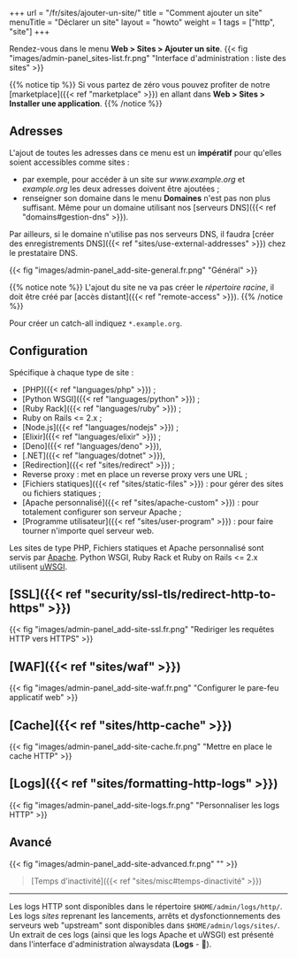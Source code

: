 +++
url = "/fr/sites/ajouter-un-site/"
title = "Comment ajouter un site"
menuTitle = "Déclarer un site"
layout = "howto"
weight = 1
tags = ["http", "site"]
+++

Rendez-vous dans le menu **Web > Sites > Ajouter un site**.
{{< fig "images/admin-panel_sites-list.fr.png" "Interface d'administration : liste des sites" >}}

{{% notice tip %}}
Si vous partez de zéro vous pouvez profiter de notre [marketplace]({{< ref "marketplace" >}}) en allant dans **Web > Sites > Installer une application**.
{{% /notice %}}

## Adresses
L'ajout de toutes les adresses dans ce menu est un **impératif** pour qu'elles soient accessibles comme sites :
- par exemple, pour accéder à un site sur *www\.example.org* et *example.org* les deux adresses doivent être ajoutées ;
- renseigner son domaine dans le menu **Domaines** n'est pas non plus suffisant. Même pour un domaine utilisant nos [serveurs DNS]({{< ref "domains#gestion-dns" >}}).

Par ailleurs, si le domaine n'utilise pas nos serveurs DNS, il faudra [créer des enregistrements DNS]({{< ref "sites/use-external-addresses" >}}) chez le prestataire DNS.

{{< fig "images/admin-panel_add-site-general.fr.png" "Général" >}}

{{% notice note %}}
L'ajout du site ne va pas créer le *répertoire racine*, il doit être créé par [accès distant]({{< ref "remote-access" >}}).
{{% /notice %}}

Pour créer un catch-all indiquez `*.example.org`.

## Configuration
Spécifique à chaque type de site :
- [PHP]({{< ref "languages/php" >}}) ;
- [Python WSGI]({{< ref "languages/python" >}}) ;
- [Ruby Rack]({{< ref "languages/ruby" >}}) ;
- Ruby on Rails <= 2.x ;
- [Node.js]({{< ref "languages/nodejs" >}}) ;
- [Elixir]({{< ref "languages/elixir" >}}) ;
- [Deno]({{< ref "languages/deno" >}}),
- [.NET]({{< ref "languages/dotnet" >}}),
- [Redirection]({{< ref "sites/redirect" >}}) ;
- Reverse proxy : met en place un reverse proxy vers une URL ;
- [Fichiers statiques]({{< ref "sites/static-files" >}}) : pour gérer des sites ou fichiers statiques ;
- [Apache personnalisé]({{< ref "sites/apache-custom" >}}) : pour totalement configurer son serveur Apache ;
- [Programme utilisateur]({{< ref "sites/user-program" >}}) : pour faire tourner n'importe quel serveur web.

Les sites de type PHP, Fichiers statiques et Apache personnalisé sont servis par [Apache](https://httpd.apache.org/). Python WSGI, Ruby Rack et Ruby on Rails <= 2.x utilisent [uWSGI](https://uwsgi-docs.readthedocs.io/en/latest/).

## [SSL]({{< ref "security/ssl-tls/redirect-http-to-https" >}})

{{< fig "images/admin-panel_add-site-ssl.fr.png" "Rediriger les requêtes HTTP vers HTTPS" >}}

## [WAF]({{< ref "sites/waf" >}})

{{< fig "images/admin-panel_add-site-waf.fr.png" "Configurer le pare-feu applicatif web" >}}

## [Cache]({{< ref "sites/http-cache" >}})
{{< fig "images/admin-panel_add-site-cache.fr.png" "Mettre en place le cache HTTP" >}}

## [Logs]({{< ref "sites/formatting-http-logs" >}})

{{< fig "images/admin-panel_add-site-logs.fr.png" "Personnaliser les logs HTTP" >}}

## Avancé

{{< fig "images/admin-panel_add-site-advanced.fr.png" "" >}}

> [Temps d'inactivité]({{< ref "sites/misc#temps-dinactivité" >}})

---

Les logs HTTP sont disponibles dans le répertoire `$HOME/admin/logs/http/`. Les logs _sites_ reprenant les lancements, arrêts et dysfonctionnements des serveurs web "upstream" sont disponibles dans `$HOME/admin/logs/sites/`. Un extrait de ces logs (ainsi que les logs Apache et uWSGI) est présenté dans l'interface d'administration alwaysdata  (**Logs** - 📄).
